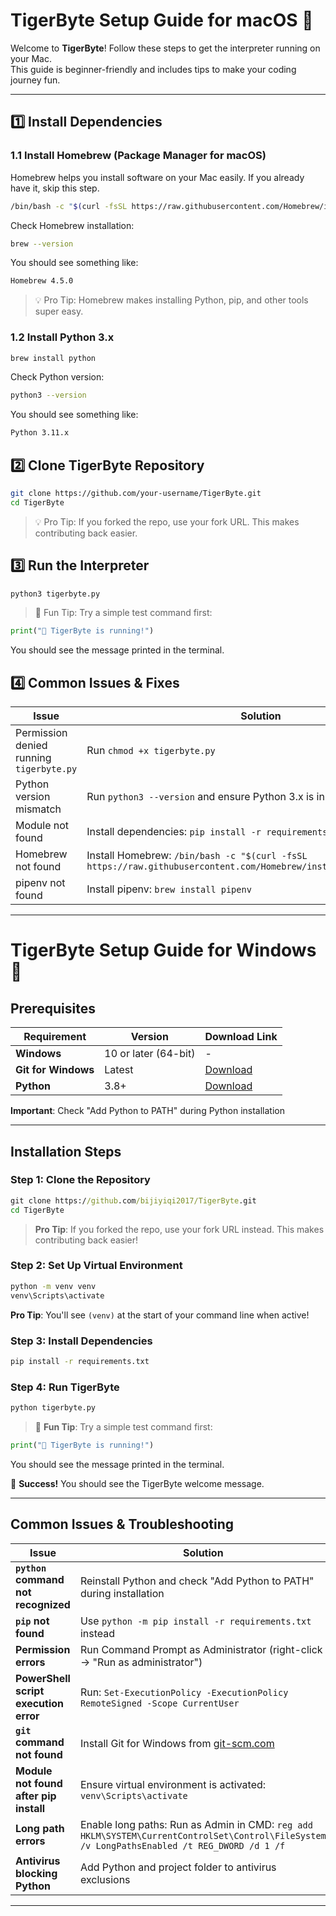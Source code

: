 # TigerByte Setup Guide for macOS 🐅

Welcome to **TigerByte**! Follow these steps to get the interpreter running on your Mac.  
This guide is beginner-friendly and includes tips to make your coding journey fun.

---

## 1️⃣ Install Dependencies

### 1.1 Install Homebrew (Package Manager for macOS)

Homebrew helps you install software on your Mac easily. If you already have it, skip this step.

```bash
/bin/bash -c "$(curl -fsSL https://raw.githubusercontent.com/Homebrew/install/HEAD/install.sh)"
```

Check Homebrew installation:

```bash
brew --version
```

You should see something like:

```bash
Homebrew 4.5.0
```

> 💡 Pro Tip: Homebrew makes installing Python, pip, and other tools super easy.

### 1.2 Install Python 3.x

```bash
brew install python
```

Check Python version:

```bash
python3 --version
```

You should see something like:

```bash
Python 3.11.x
```

## 2️⃣ Clone TigerByte Repository

```bash
git clone https://github.com/your-username/TigerByte.git
cd TigerByte
```

> 💡 Pro Tip: If you forked the repo, use your fork URL. This makes contributing back easier.

## 3️⃣ Run the Interpreter

```bash
python3 tigerbyte.py
```

> 🐅 Fun Tip: Try a simple test command first:

```python
print("🐅 TigerByte is running!")
```

You should see the message printed in the terminal.

## 4️⃣ Common Issues & Fixes

| Issue                                    | Solution                                                                                                            |
| ---------------------------------------- | ------------------------------------------------------------------------------------------------------------------- |
| Permission denied running `tigerbyte.py` | Run `chmod +x tigerbyte.py`                                                                                         |
| Python version mismatch                  | Run `python3 --version` and ensure Python 3.x is installed                                                          |
| Module not found                         | Install dependencies: `pip install -r requirements.txt`                                                             |
| Homebrew not found                       | Install Homebrew: `/bin/bash -c "$(curl -fsSL https://raw.githubusercontent.com/Homebrew/install/HEAD/install.sh)"` |
| pipenv not found                         | Install pipenv: `brew install pipenv`                                                                               |

---

# TigerByte Setup Guide for Windows 🐅

## Prerequisites

| Requirement | Version | Download Link |
|-------------|---------|---------------|
| **Windows** | 10 or later (64-bit) | - |
| **Git for Windows** | Latest | [Download](https://git-scm.com/download/win) |
| **Python** | 3.8+ | [Download](https://www.python.org/downloads/) |

**Important**: Check "Add Python to PATH" during Python installation

---

## Installation Steps

### Step 1: Clone the Repository

```cmd
git clone https://github.com/bijiyiqi2017/TigerByte.git
cd TigerByte
```

> **Pro Tip**: If you forked the repo, use your fork URL instead. This makes contributing back easier!

### Step 2: Set Up Virtual Environment

```cmd
python -m venv venv
venv\Scripts\activate
```

**Pro Tip**: You'll see `(venv)` at the start of your command line when active!

### Step 3: Install Dependencies

```cmd
pip install -r requirements.txt
```

### Step 4: Run TigerByte

```cmd
python tigerbyte.py
```

> 🐅 **Fun Tip**: Try a simple test command first:
```python
print("🐅 TigerByte is running!")
```
You should see the message printed in the terminal.

🎉 **Success!** You should see the TigerByte welcome message.

---

## Common Issues & Troubleshooting

| Issue | Solution |
|-------|----------|
| **`python` command not recognized** | Reinstall Python and check "Add Python to PATH" during installation |
| **`pip` not found** | Use `python -m pip install -r requirements.txt` instead |
| **Permission errors** | Run Command Prompt as Administrator (right-click → "Run as administrator") |
| **PowerShell script execution error** | Run: `Set-ExecutionPolicy -ExecutionPolicy RemoteSigned -Scope CurrentUser` |
| **`git` command not found** | Install Git for Windows from [git-scm.com](https://git-scm.com/download/win) |
| **Module not found after pip install** | Ensure virtual environment is activated: `venv\Scripts\activate` |
| **Long path errors** | Enable long paths: Run as Admin in CMD: `reg add HKLM\SYSTEM\CurrentControlSet\Control\FileSystem /v LongPathsEnabled /t REG_DWORD /d 1 /f` |
| **Antivirus blocking Python** | Add Python and project folder to antivirus exclusions |

---

